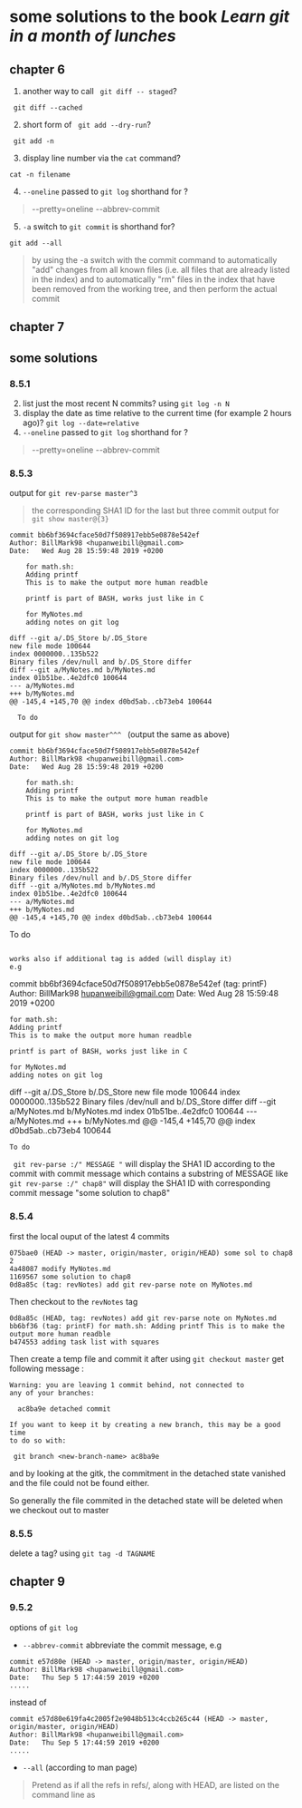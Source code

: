 # some solutions to the book *Learn git in a month of lunches*
## chapter 6
1. another way to call ` git diff -- staged`?
```
 git diff --cached
 ```
2. short form of ` git add --dry-run`?
```
 git add -n
 ```
3. display line number via the `cat` command?
```
cat -n filename
```
4. `--oneline` passed to `git log` shorthand for ?
> --pretty=oneline --abbrev-commit
5. `-a` switch to `git commit` is shorthand for?
```
git add --all
```
> by using the -a switch with the commit command to automatically "add" changes from all known files (i.e. all files that are already
           listed in the index) and to automatically "rm" files in the index that have been removed from the working tree, and then perform the
           actual commit

## chapter 7
## some solutions
### 8.5.1
2.  list just the most recent N commits? using `git log -n N`
3.  display the date as time relative to the current time (for example 2 hours ago)?  `git log --date=relative`
4.  `--oneline` passed to `git log` shorthand for ?
> --pretty=oneline --abbrev-commit

### 8.5.3

output for `git rev-parse master^3`
> the corresponding SHA1 ID for the last but three commit
output for ` git show master@{3}`
```
commit bb6bf3694cface50d7f508917ebb5e0878e542ef
Author: BillMark98 <hupanweibill@gmail.com>
Date:   Wed Aug 28 15:59:48 2019 +0200

    for math.sh:
    Adding printf
    This is to make the output more human readble

    printf is part of BASH, works just like in C

    for MyNotes.md
    adding notes on git log

diff --git a/.DS_Store b/.DS_Store
new file mode 100644
index 0000000..135b522
Binary files /dev/null and b/.DS_Store differ
diff --git a/MyNotes.md b/MyNotes.md
index 01b51be..4e2dfc0 100644
--- a/MyNotes.md
+++ b/MyNotes.md
@@ -145,4 +145,70 @@ index d0bd5ab..cb73eb4 100644
  
  To do
  ```
output for `git show master^^^ `  (output the same as above)
```
commit bb6bf3694cface50d7f508917ebb5e0878e542ef
Author: BillMark98 <hupanweibill@gmail.com>
Date:   Wed Aug 28 15:59:48 2019 +0200

    for math.sh:
    Adding printf
    This is to make the output more human readble

    printf is part of BASH, works just like in C

    for MyNotes.md
    adding notes on git log

diff --git a/.DS_Store b/.DS_Store
new file mode 100644
index 0000000..135b522
Binary files /dev/null and b/.DS_Store differ
diff --git a/MyNotes.md b/MyNotes.md
index 01b51be..4e2dfc0 100644
--- a/MyNotes.md
+++ b/MyNotes.md
@@ -145,4 +145,70 @@ index d0bd5ab..cb73eb4 100644
  ```
  To do
  ```

works also if additional tag is added (will display it)
e.g
```
commit bb6bf3694cface50d7f508917ebb5e0878e542ef (tag: printF)
Author: BillMark98 <hupanweibill@gmail.com>
Date:   Wed Aug 28 15:59:48 2019 +0200

    for math.sh:
    Adding printf
    This is to make the output more human readble

    printf is part of BASH, works just like in C

    for MyNotes.md
    adding notes on git log

diff --git a/.DS_Store b/.DS_Store
new file mode 100644
index 0000000..135b522
Binary files /dev/null and b/.DS_Store differ
diff --git a/MyNotes.md b/MyNotes.md
index 01b51be..4e2dfc0 100644
--- a/MyNotes.md
+++ b/MyNotes.md
@@ -145,4 +145,70 @@ index d0bd5ab..cb73eb4 100644
  ```
  To do
  ```

 ` git rev-parse :/" MESSAGE "` will display the SHA1 ID according to the commit with commit message which contains a substring of MESSAGE
 like `git rev-parse :/" chap8"`
 will display the SHA1 ID with corresponding commit message "some solution to chap8"

 ### 8.5.4
 first the local ouput of the latest 4 commits
 ```
 075bae0 (HEAD -> master, origin/master, origin/HEAD) some sol to chap8 2
4a48087 modify MyNotes.md
1169567 some solution to chap8
0d8a85c (tag: revNotes) add git rev-parse note on MyNotes.md
```
Then checkout to the `revNotes` tag
```
0d8a85c (HEAD, tag: revNotes) add git rev-parse note on MyNotes.md
bb6bf36 (tag: printF) for math.sh: Adding printf This is to make the output more human readble
b474553 adding task list with squares
```
Then create a temp file and commit it
after using `git checkout master`
get following message :
```
Warning: you are leaving 1 commit behind, not connected to
any of your branches:

  ac8ba9e detached commit

If you want to keep it by creating a new branch, this may be a good time
to do so with:

 git branch <new-branch-name> ac8ba9e
 ```
 and by looking at the gitk, the commitment in the detached state vanished and the file could not be found either.
 
 So generally the file commited in the detached state will be deleted when we checkout out to master

 ### 8.5.5
 delete a tag? using `git tag -d TAGNAME`

 ## chapter 9
 ### 9.5.2
 options of `git log`
 * `--abbrev-commit` abbreviate the commit message, e.g 
 ```
 commit e57d80e (HEAD -> master, origin/master, origin/HEAD)
Author: BillMark98 <hupanweibill@gmail.com>
Date:   Thu Sep 5 17:44:59 2019 +0200
.....

```
instead of 
```
commit e57d80e619fa4c2005f2e9048b513c4ccb265c44 (HEAD -> master, origin/master, origin/HEAD)
Author: BillMark98 <hupanweibill@gmail.com>
Date:   Thu Sep 5 17:44:59 2019 +0200
.....
```

* `--all` (according to man page)
>   Pretend as if all the refs in refs/, along with HEAD, are listed on the command line as         <commit>   
